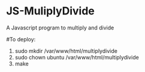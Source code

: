# JS-MuliplyDivide
A Javascript program to multiply and divide

#To deploy:
1. sudo mkdir /var/www/html/multiplydivide
2. sudo chown ubuntu /var/www/html/multiplydivide
3. make


 
